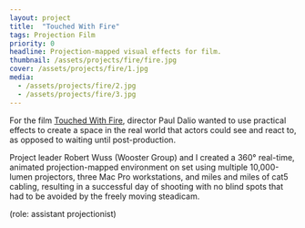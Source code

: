 ```yaml
---
layout: project
title:  "Touched With Fire"
tags: Projection Film
priority: 0
headline: Projection-mapped visual effects for film.
thumbnail: /assets/projects/fire/fire.jpg
cover: /assets/projects/fire/1.jpg
media:
  - /assets/projects/fire/2.jpg
  - /assets/projects/fire/3.jpg
---
```

For the film [Touched With Fire](http://www.imdb.com/title/tt2848324/), director Paul Dalio wanted to use practical effects to create a space in the real world that actors could see and react to, as opposed to waiting until post-production.

Project leader Robert Wuss (Wooster Group) and I created a 360° real-time, animated projection-mapped environment on set using multiple 10,000-lumen projectors, three Mac Pro workstations, and miles and miles of cat5 cabling, resulting in a successful day of shooting with no blind spots that had to be avoided by the freely moving steadicam.

(role: assistant projectionist)

